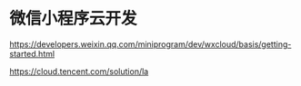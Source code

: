 <!-- omit in toc -->
# 微信小程序云开发

<https://developers.weixin.qq.com/miniprogram/dev/wxcloud/basis/getting-started.html>

<https://cloud.tencent.com/solution/la>
